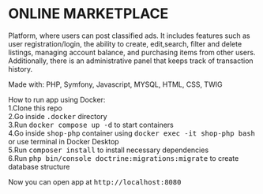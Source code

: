 # ONLINE MARKETPLACE

Platform, where users can post classified ads. It includes features such as user registration/login, the ability to create, edit,search, filter and delete listings, managing account balance, and purchasing items from other users. Additionally, there is an administrative panel that keeps track of transaction history.

Made with: PHP, Symfony, Javascript, MYSQL, HTML, CSS, TWIG

How to run app using Docker: \
1.Clone this repo \
2.Go inside <kbd>.docker</kbd> directory \
3.Run <kbd>docker compose up -d</kbd> to start containers \
4.Go inside <kbd>shop-php</kbd> container using <kbd>docker exec -it shop-php bash</kbd> or use terminal in Docker Desktop \
5.Run <kbd>composer install</kbd> to install necessary dependencies \
6.Run <kbd>php bin/console doctrine:migrations:migrate</kbd> to create database structure 

Now you can open app at <kbd>http://localhost:8080</kbd>
